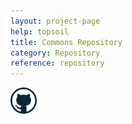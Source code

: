 ```yaml
---
layout: project-page
help: topsoil
title: Commons Repository
category: Repository
reference: repository
---
```



<a href="https://github.com/CIRDLES/Commons" target="_blank">
<img src="/assets/icons/github_icon.png" alt="link to CHRONI repository" height="42" width="42">
</a>